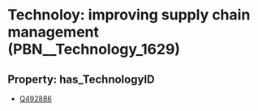 # Technoloy: __improving supply chain management__ (PBN__Technology_1629)

## Property: has_TechnologyID

* [Q492886](Q492886)

